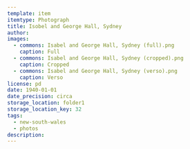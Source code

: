 ```yaml
---
template: item
itemtype: Photograph
title: Isobel and George Hall, Sydney
author: 
images:
  - commons: Isabel and George Hall, Sydney (full).png
    caption: Full
  - commons: Isabel and George Hall, Sydney (cropped).png
    caption: Cropped
  - commons: Isabel and George Hall, Sydney (verso).png
    caption: Verso
license: pd
date: 1940-01-01
date_precision: circa
storage_location: folder1
storage_location_key: 32
tags:
  - new-south-wales
  - photos
description: 
---
```


